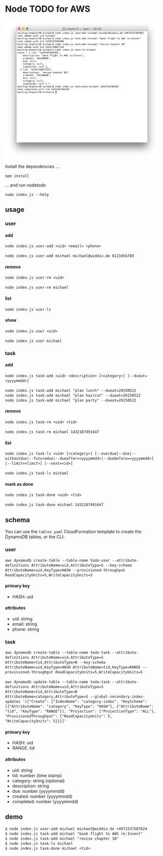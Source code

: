 # Node TODO for AWS

![Node TODO for AWS](./nodetodo.png?raw=true "Node TODO for AWS")

Install the dependencies ...

```
npm install
```

... and run nodetodo

```
node index.js --help
```

## usage

### user

#### add

```
node index.js user-add <uid> <email> <phone>

node index.js user-add michael michael@widdix.de 0123456789
```

#### remove

```
node index.js user-rm <uid>

node index.js user-rm michael
```

#### list

```
node index.js user-ls
```

#### show

```
node index.js user <uid>

node index.js user michael
```

### task

#### add

```
node index.js task-add <uid> <description> [<category>] [--dueat=<yyyymmdd>] 

node index.js task-add michael "plan lunch" --dueat=20150522
node index.js task-add michael "plan haircut" --dueat=20150522
node index.js task-add michael "plan party" --dueat=20150522
```

####  remove

```
node index.js task-rm <uid> <tid>

node index.js task-rm michael 1432187491647
```

#### list

```
node index.js task-ls <uid> [<category>] [--overdue|--due|--withoutdue|--futuredue|--dueafter=<yyyymmdd>|--duebefore=<yyyymmdd>] [--limit=<limit>] [--next=<id>]

node index.js task-ls michael
```

#### mark as done

```
node index.js task-done <uid> <tid>

node index.js task-done michael 1432187491647
```

## schema

You can use the `tables.yaml` CloudFormation template to create the DynamoDB tables, or the CLI:

### user

```
aws dynamodb create-table --table-name todo-user --attribute-definitions AttributeName=uid,AttributeType=S --key-schema AttributeName=uid,KeyType=HASH --provisioned-throughput ReadCapacityUnits=5,WriteCapacityUnits=5
```

#### primary key

* HASH: uid

#### attributes

* uid: string
* email: string
* phone: string

### task

```
aws dynamodb create-table --table-name todo-task --attribute-definitions AttributeName=uid,AttributeType=S AttributeName=tid,AttributeType=N --key-schema AttributeName=uid,KeyType=HASH AttributeName=tid,KeyType=RANGE --provisioned-throughput ReadCapacityUnits=5,WriteCapacityUnits=5

aws dynamodb update-table --table-name todo-task --attribute-definitions AttributeName=uid,AttributeType=S AttributeName=tid,AttributeType=N AttributeName=category,AttributeType=S --global-secondary-index-updates '[{"Create": {"IndexName": "category-index", "KeySchema": [{"AttributeName": "category", "KeyType": "HASH"}, {"AttributeName": "tid", "KeyType": "RANGE"}], "Projection": {"ProjectionType": "ALL"}, "ProvisionedThroughput": {"ReadCapacityUnits": 5, "WriteCapacityUnits": 5}}}]'
```

#### primary key

* HASH: uid
* RANGE: tid

#### attributes

* uid: string
* tid: number (time stamp)
* category: string (optional)
* description: string
* due: number (yyyymmdd)
* created: number (yyyymmdd)
* completed: number (yyyymmdd)

## demo

```
$ node index.js user-add michael michael@widdix.de +4971537507824
$ node index.js task-add michael "book flight to AWS re:Invent"
$ node index.js task-add michael "revise chapter 10"
$ node index.js task-ls michael
$ node index.js task-done michael <tid>
```
